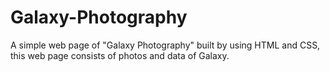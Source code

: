 # Galaxy-Photography
A simple web page of "Galaxy Photography" built by using HTML and CSS, this web page consists of photos and data of Galaxy. 
